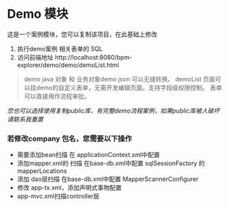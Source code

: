 # Demo 模块

这是一个案例模块，您可以复制该项目，在此基础上修改

1. 执行demo案例 相关表单的 SQL
2. 访问前端地址  http://localhost:8080/bpm-explorer/demo/demo/demoList.html  

> demo java 对象 和 业务对象demo json 可以无缝转换。
 demoList 页面可以挂demo的自定义表单，无需开发编辑页面。支持字段级权限控制。
表单可以直接用作流程审批。

*您也可以选择使用复制public库，有完整demo流程案例，如果public库被人破坏请联系我重置*
 
 ### 若修改company 包名，您需要以下操作
 - 需要添加bean扫描 在 applicationContext.xml中配置
 - 添加mapper.xml的 扫描 在base-db.xml中配置 sqlSessionFactory 的 mapperLocations
 - 添加 dao层扫描 在base-db.xml中配置  MapperScannerConfigurer
 - 修改 app-tx.xml，添加声明式事物配置
 - app-mvc.xml扫描controller层